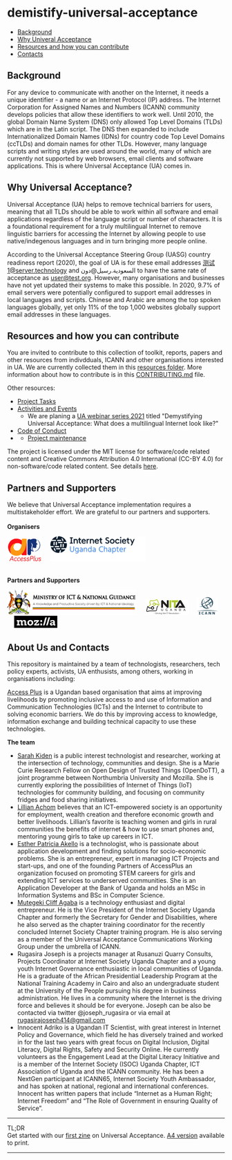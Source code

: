 # demistify-universal-acceptance

* [Background](#background)
* [Why Univeral Acceptance](#why-universal-acceptance)
* [Resources and how you can contribute](#resources-and-how-you-can-contribute)
* [Contacts](#contacts)

## Background
For any device to communicate with another on the Internet, it needs a unique identifier - a name or an Internet Protocol (IP) address. The Internet Corporation for Assigned Names and Numbers (ICANN) community develops policies that allow these identifiers to work well. Until 2010, the global Domain Name System (DNS) only allowed Top Level Domains (TLDs) which are in the Latin script. The DNS then expanded to include Internationalized Domain Names (IDNs) for country code Top Level Domains (ccTLDs) and domain names for other TLDs. However, many language scripts and writing styles are used around the world, many of which are currently not supported by web browsers, email clients and software applications. This is where Universal Acceptance (UA) comes in.

## Why Universal Acceptance?
Universal Acceptance (UA) helps to remove technical barriers for users, meaning that all TLDs should be able to work within all software and email applications regardless of the language script or number of characters.  It is a foundational requirement for a truly multilingual Internet to remove  linguistic barriers for accessing the Internet by allowing people to use native/indegenous languages and in turn bringing more people online. 

According to the Universal Acceptance Steering Group (UASG) country readiness report (2020), the goal of UA is for these email addresses 测试1@server.technology and السعودية.رسيل@دون to have the same rate of acceptance as user@test.org. However, many organisations and businesses have not yet updated their systems to make this possible. In 2020, 9.7% of email servers were potentially configured to support email addresses in local languages and scripts. Chinese and Arabic are among the top spoken languages globally, yet only 11% of the top 1,000 websites globally support email addresses in these languages.

## Resources and how you can contribute
You are invited to contribute to this collection of toolkit, reports, papers and other resources from indivdduals, ICANN and other organisations interested in UA. We are currently collected them in this [resources folder](https://github.com/Universal-Acceptance-for-You/demistify-universal-acceptance/tree/main/resources). More information about how to contribute is in this [CONTRIBUTING.md](https://github.com/Universal-Acceptance-for-You/demistify-universal-acceptance/blob/main/CONTRIBUTING.md) file.  

Other resources:
* [Project Tasks](https://github.com/Universal-Acceptance-for-You/universal-acceptance-in-uganda/projects/1?add_cards_query=is%3Aopen)
* [Activities and Events](https://github.com/Universal-Acceptance-for-You/demistify-universal-acceptance/tree/main/activities-and-events)
  * We are planing a [UA webinar series 2021](https://github.com/Universal-Acceptance-for-You/demistify-universal-acceptance/blob/main/activities-and-events/UA-webinar-series-2021.md) titled "Demystifying Universal Acceptance: What does a multilingual Internet look like?" 
* [Code of Conduct](https://github.com/Universal-Acceptance-for-You/demistify-universal-acceptance/blob/main/CODE_OF_CONDUCT.md)
* * [Project maintenance](https://github.com/Universal-Acceptance-for-You/universal-acceptance-in-uganda/blob/main/MAINTENANCE.md)

The project is licensed under the MIT license for software/code related content and Creative Commons Attribution 4.0 International (CC-BY 4.0) for non-software/code related content. See details [here](https://github.com/Universal-Acceptance-for-You/demistify-universal-acceptance/blob/main/LICENSE).

## Partners and Supporters
We believe that Universal Acceptance implementation requires a multistakeholder effort. We are grateful to our partners and supporters.<br><br>
**Organisers**<br>
<p><html>
   <img src="https://github.com/Universal-Acceptance-for-You/demistify-universal-acceptance/blob/main/resources/images/access-plus-logo-2.png"
    width=80
  </img>
</html>
   &nbsp;&nbsp;&nbsp;
  <html>
   <img src="https://github.com/Universal-Acceptance-for-You/demistify-universal-acceptance/blob/main/resources/images/ISOC-UGANDA-Logo-Dark-Blue-RGB.png"
    width=220
  </img>
</html>  
  <br><br>

**Partners and Supporters**<br>
 <p><html>
 <img src="https://github.com/Universal-Acceptance-for-You/demistify-universal-acceptance/blob/main/resources/images/MoICT-logo_bigger-1.png"
    width=300
      </img>
  </html>
  &nbsp;&nbsp;&nbsp;
  <html>
   <img src="https://github.com/Universal-Acceptance-for-You/demistify-universal-acceptance/blob/main/resources/images/NITA-U-logo.png" width=100 </img>
</html>
   &nbsp;&nbsp;&nbsp;
  <html>
   <img src="https://github.com/Universal-Acceptance-for-You/demistify-universal-acceptance/blob/main/resources/images/ICANN_logo.svg.png" width=50 </img>
</html>
   &nbsp;&nbsp;&nbsp;
  <html>
   <img src="https://github.com/Universal-Acceptance-for-You/demistify-universal-acceptance/blob/main/resources/images/Mozilla-logo.png" width=100 </img>
</html>

## About Us and Contacts
This repository is maintained by a team of technologists, researchers, tech policy experts, activists, UA enthusists, among others, working in organisations including: 

[Access Plus](https://accesspluss.org/) is a Ugandan based organisation that aims at improving livelihoods by promoting inclusive access to and use of Information and Communication Technologies (ICTs) and the Internet to contribute to solving economic barriers. We do this by improving access to knowledge, information exchange and building technical capacity to use these technologies.  

**The team**
* [Sarah Kiden](https://www.linkedin.com/in/sarah-kiden-2942b029/) is a public interest technologist and researcher, working at the intersection of technology, communities and design. She is a Marie Curie Research Fellow on Open Design of Trusted Things (OpenDoTT), a joint programme between Northumbria University and Mozilla. She is currently exploring the possibilities of Internet of Things (IoT) technologies for community building, and focusing on community fridges and food sharing initiatives. 
* [Lillian Achom](lillianachom.com/) believes that an ICT-empowered society is an opportunity for employment, wealth creation and therefore economic growth and better livelihoods. Lillian’s favorite is teaching women and girls in rural communities the benefits of internet & how to use smart phones and, mentoring young girls to take up careers in ICT.  
* [Esther Patricia Akello](https://www.linkedin.com/in/patricia-akello-0b76935b/?originalSubdomain=ug) is a technologist, who is passionate about application development and finding solutions for socio-economic problems. She is an entrepreneur, expert in managing ICT Projects and start-ups, and one of the founding Partners of AccessPlus an organization focused on promoting STEM careers for girls and extending ICT services to underserved communities. She is an Application Developer at the Bank of Uganda and holds an MSc in Information Systems and BSc in Computer Science.
* [Mutegeki Cliff Agaba](https://mutegekicliff.com/) is a technology enthusiast and digital entrepreneur. He is the Vice President of the Internet Society Uganda Chapter and formerly the Secretary for Gender and Disabilities, where he also served as the chapter training coordinator for the recently concluded Internet Society Chapter training program. He is also serving as a member of the Universal Acceptance Communications Working Group under the umbrella of ICANN.
* Rugasira Joseph is a projects manager at Rusanuzi Quarry Consults, Projects Coordinator at Internet Society Uganda Chapter and a young youth Internet Governance enthusiastic in local communities of Uganda.  He is a graduate of the African Presidential Leadership Program at the National Training Academy in Cairo and also an undergraduate student at the University of the People pursuing his degree in business administration. He lives in a community where the Internet is the driving force and believes it should be for everyone. Joseph can be also be contacted via twitter @joseph_rugasira or via email at rugasirajoseph414@gmail.com
* Innocent Adriko is a Ugandan IT Scientist, with great interest in Internet Policy and Governance, which field he has diversely trained and worked in for the last two years with great focus on Digital Inclusion, Digital Literacy, Digital Rights, Safety and Security Online. He currently volunteers as the Engagement Lead at the Digital Literacy Initiative and is a member of the Internet Society (ISOC) Uganda Chapter, ICT Association of Uganda and the ICANN community. He has been a NextGen participant at ICANN65, Internet Society Youth Ambassador, and has spoken at national, regional and international conferences.  Innocent has written papers that include “Internet as a Human Right; Internet Freedom” and “The Role of Government in ensuring Quality of Service”.


-------------
TL;DR <br> Get started with our [first zine](https://github.com/Universal-Acceptance-for-You/demistify-universal-acceptance/blob/main/resources/zines/zine-universal-acceptance-1.pdf) on Universal Acceptance. [A4 version](https://github.com/Universal-Acceptance-for-You/demistify-universal-acceptance/blob/main/resources/zines/zine-universal-acceptance-A4-1.pdf) available to print.  

-------------
